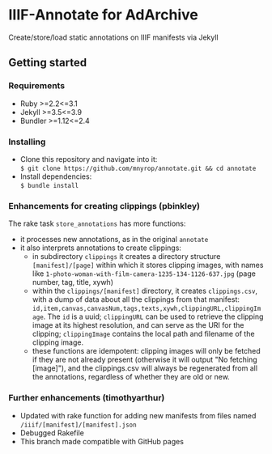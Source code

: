 # IIIF-Annotate for AdArchive

Create/store/load static annotations on IIIF manifests via Jekyll

## Getting started

### Requirements
- Ruby >=2.2<=3.1
- Jekyll >=3.5<=3.9
- Bundler >=1.12<=2.4

### Installing
- Clone this repository and navigate into it:<br>
  `$ git clone https://github.com/mnyrop/annotate.git && cd annotate`
- Install dependencies:<br>
  `$ bundle install`

### Enhancements for creating clippings (pbinkley)

The rake task ```store_annotations``` has more functions:

- it processes new annotations, as in the original ```annotate```
- it also interprets annotations to create clippings:
  - in subdirectory ```clippings``` it creates a directory structure ```[manifest]/[page]```
    within which it stores clipping images, with names like ```1-photo-woman-with-film-camera-1235-134-1126-637.jpg```
    (page number, tag, title, xywh)
  - within the ```clippings/[manifest]``` directory, it creates ```clippings.csv```, with a
    dump of data about all the clippings from that manifest: ```id,item,canvas,canvasNum,tags,texts,xywh,clippingURL,clippingImage```.
    The ```id``` is a uuid; ```clippingURL``` can be used to retrieve the clipping image at its highest resolution,
    and can serve as the URI for the clipping; ```clippingImage``` contains the local path and filename of the clipping image.
  - these functions are idempotent: clipping images will only be fetched if they are not already present
    (otherwise it will output "No fetching [image]"),
    and the clippings.csv will always be regenerated from all the annotations, regardless of whether they are old or new.

### Further enhancements (timothyarthur)
- Updated with rake function for adding new manifests from files named `/iiif/[manifest]/[manifest].json`
- Debugged Rakefile
- This branch made compatible with GitHub pages

